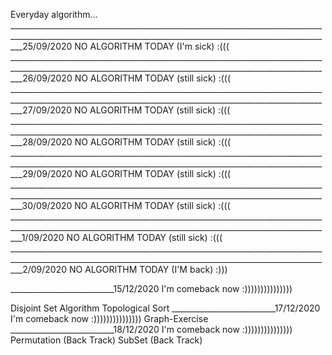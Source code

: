 Everyday algorithm...  _______________________________________________________________________________________________________________________________________________________________25/09/2020 NO ALGORITHM TODAY (I'm sick)  :(((          
 _______________________________________________________________________________________________________________________________________________________________26/09/2020 NO ALGORITHM TODAY (still sick)  :(((         
 _______________________________________________________________________________________________________________________________________________________________27/09/2020 NO ALGORITHM TODAY (still sick)  :(((         
 _______________________________________________________________________________________________________________________________________________________________28/09/2020 NO ALGORITHM TODAY (still sick)  :(((         
 _______________________________________________________________________________________________________________________________________________________________29/09/2020 NO ALGORITHM TODAY (still sick)  :(((         
 _______________________________________________________________________________________________________________________________________________________________30/09/2020 NO ALGORITHM TODAY (still sick)  :(((         
 _______________________________________________________________________________________________________________________________________________________________1/09/2020 NO ALGORITHM TODAY (still sick)  :(((         
 _______________________________________________________________________________________________________________________________________________________________2/09/2020 NO ALGORITHM TODAY (I'M back)  :)))         



__________________________15/12/2020 I'm comeback now :)))))))))))))))

Disjoint Set Algorithm
Topological Sort
__________________________17/12/2020 I'm comeback now :)))))))))))))))
Graph-Exercise
__________________________18/12/2020 I'm comeback now :)))))))))))))))
Permutation (Back Track)
SubSet (Back Track)


